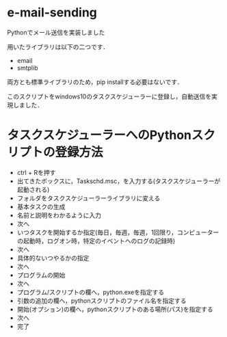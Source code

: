 # e-mail-sending
Pythonでメール送信を実装しました

用いたライブラリは以下の二つです．
- email
- smtplib

両方とも標準ライブラリのため，pip installする必要はないです．

このスクリプトをwindows10のタスクスケジューラーに登録し，自動送信を実現しました．

# タスクスケジューラーへのPythonスクリプトの登録方法
- ctrl + Rを押す
- 出てきたボックスに，Taskschd.msc，を入力する(タスクスケジューラーが起動される)
- フォルダをタスクスケジューラーライブラリに変える
- 基本タスクの生成
- 名前と説明をわかるように入力
- 次へ
- いつタスクを開始するか指定(毎日，毎週，毎週，1回限り，コンピューターの起動時，ログオン時，特定のイベントへのログの記録時)
- 次へ
- 具体的ないつやるかの指定
- 次へ
- プログラムの開始
- 次へ
- プログラム/スクリプトの欄へ，python.exeを指定する
- 引数の追加の欄へ，pythonスクリプトのファイル名を指定する
- 開始(オプション)の欄へ，pythonスクリプトのある場所(パス)を指定する
- 次へ
- 完了
